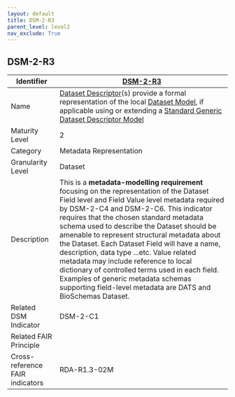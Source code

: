 ```yaml
---
layout: default
title: DSM-2-R3
parent_level: level2
nav_exclude: True
---
```


## DSM-2-R3

| Identifier | [DSM-2-R3](https://github.com/FAIRplus/Data-Maturity/blob/master/docs/_indicators/DSM-2-R3.md) |
| ---------- | ----------|
| Name | [Dataset Descriptor](https://fairplus.github.io/Data-Maturity/docs/Glossary/#dataset-descriptor)(s) provide a formal representation of the local [Dataset Model](https://fairplus.github.io/Data-Maturity/docs/Glossary/#dataset-model), if applicable using or extending a [Standard Generic Dataset Descriptor Model](https://fairplus.github.io/Data-Maturity/docs/Glossary/#standard-generic-dataset-model) |
| Maturity Level | 2 |
| Category | Metadata Representation |
| Granularity Level | Dataset |
| Description | This is a **metadata-modelling requirement** focusing on the representation of the Dataset Field level and Field Value level metadata required by DSM-2-C4 and DSM-2-C6. This indicator requires that the chosen standard metadata schema used to describe the Dataset should be amenable to represent structural metadata about the Dataset. Each Dataset Field will have a name, description, data type ...etc. Value related metadata may include reference to local dictionary of controlled terms used in each field. Examples of generic metadata schemas supporting field-level metadata are DATS and BioSchemas Dataset. |
| Related DSM Indicator| DSM-2-C1 |
| Related FAIR Principle | |
| Cross-reference FAIR indicators | RDA-R1.3-02M |
